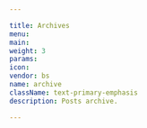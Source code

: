 ```yaml
---

title: Archives
menu:
main:
weight: 3
params:
icon:
vendor: bs
name: archive
className: text-primary-emphasis
description: Posts archive.

---
```

